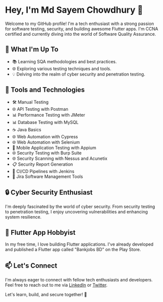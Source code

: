 # Hey, I'm Md Sayem Chowdhury 👋

Welcome to my GitHub profile! I'm a tech enthusiast with a strong passion for software testing, security, and building awesome Flutter apps. I'm CCNA certified and currently diving into the world of Software Quality Assurance.

## 🌱 What I'm Up To
- 📚 Learning SQA methodologies and best practices.
- 🌐 Exploring various testing techniques and tools.
- 💡 Delving into the realm of cyber security and penetration testing.

## 🔧 Tools and Technologies
- 🛠️ Manual Testing
- 🌐 API Testing with Postman
- 📊 Performance Testing with JMeter
- 📊 Database Testing with MySQL
- ☕ Java Basics
- 🌐 Web Automation with Cypress
- 🌐 Web Automation with Selenium
- 📱 Mobile Application Testing with Appium
- 🌐 Security Testing with Burp Suite
- 🌐 Security Scanning with Nessus and Acunetix
- 📋 Security Report Generation
- 🚀 CI/CD Pipelines with Jenkins
- 🔧 Jira Software Management Tools

## 🔒 Cyber Security Enthusiast
I'm deeply fascinated by the world of cyber security. From security testing to penetration testing, I enjoy uncovering vulnerabilities and enhancing system resilience.

## 🚀 Flutter App Hobbyist
In my free time, I love building Flutter applications. I've already developed and published a Flutter app called "Bankjobs BD" on the Play Store.

## 📫 Let's Connect
I'm always eager to connect with fellow tech enthusiasts and developers. Feel free to reach out to me via [LinkedIn](https://www.linkedin.com/in/mdsayemchy/) or [Twitter](https://twitter.com/sayem_thatz).

Let's learn, build, and secure together! 🌟

